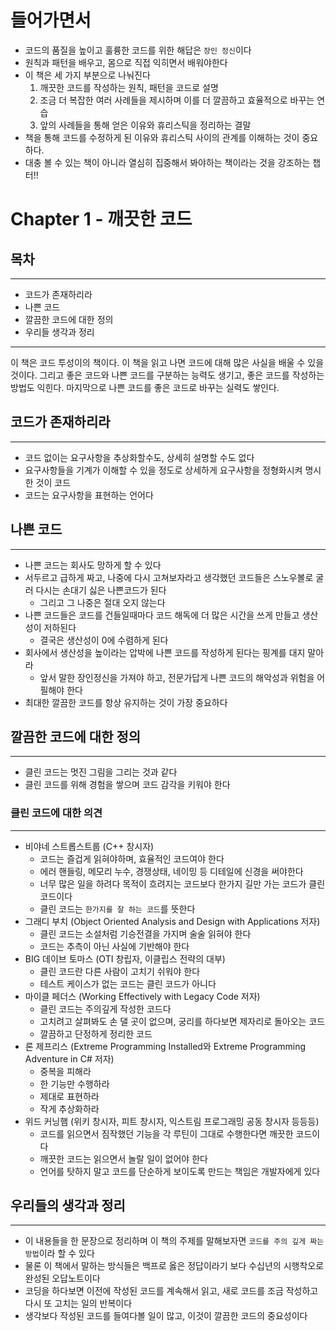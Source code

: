 # 들어가면서

- 코드의 품질을 높이고 훌륭한 코드를 위한 해답은 `장인 정신`이다
- 원칙과 패턴을 배우고, 몸으로 직접 익히면서 배워야한다
- 이 책은 세 가지 부분으로 나눠진다
  1. 깨끗한 코드를 작성하는 원칙, 패턴을 코드로 설명
  2. 조금 더 복잡한 여러 사례들을 제시하며 이를 더 깔끔하고 효율적으로 바꾸는 연습
  3. 앞의 사례들을 통해 얻은 이유와 휴리스틱을 정리하는 결말
- 책을 통해 코드를 수정하게 된 이유와 휴리스틱 사이의 관계를 이해하는 것이 중요하다.
- 대충 볼 수 있는 책이 아니라 열심히 집중해서 봐야하는 책이라는 것을 강조하는 챕터!!

# Chapter 1 - 깨끗한 코드

## 목차

---

- 코드가 존재하리라
- 나쁜 코드
- 깔끔한 코드에 대한 정의
- 우리들 생각과 정리

---

이 책은 코드 투성이의 책이다. 이 책을 읽고 나면 코드에 대해 많은 사실을 배울 수 있을 것이다. 그리고 좋은 코드와 나쁜 코드를 구분하는 능력도 생기고, 좋은 코드를 작성하는 방법도 익힌다. 마지막으로 나쁜 코드를 좋은 코드로 바꾸는 실력도 쌓인다.

## 코드가 존재하리라

---

- 코드 없이는 요구사항을 추상화할수도, 상세히 설명할 수도 없다
- 요구사항들을 기계가 이해할 수 있을 정도로 상세하게 요구사항을 정형화시켜 명시한 것이 코드
- 코드는 요구사항을 표현하는 언어다

## 나쁜 코드

---

- 나쁜 코드는 회사도 망하게 할 수 있다
- 서두르고 급하게 짜고, 나중에 다시 고쳐보자라고 생각했던 코드들은 스노우볼로 굴러 다시는 손대기 싫은 나쁜코드가 된다
  - 그리고 그 나중은 절대 오지 않는다
- 나쁜 코드들은 코드를 건들일때마다 코드 해독에 더 많은 시간을 쓰게 만들고 생산성이 저하된다
  - 결국은 생산성이 0에 수렴하게 된다
- 회사에서 생산성을 높이라는 압박에 나쁜 코드를 작성하게 된다는 핑계를 대지 말아라
  - 앞서 말한 장인정신을 가져야 하고, 전문가답게 나쁜 코드의 해악성과 위험을 어필해야 한다
- 최대한 깔끔한 코드를 항상 유지하는 것이 가장 중요하다

## 깔끔한 코드에 대한 정의

---

- 클린 코드는 멋진 그림을 그리는 것과 같다
- 클린 코드를 위해 경험을 쌓으며 코드 감각을 키워야 한다

### 클린 코드에 대한 의견

---

- 비야네 스트롭스트룹 (C++ 창시자)
  - 코드는 즐겁게 읽혀야하며, 효율적인 코드여야 한다
  - 에러 핸들링, 메모리 누수, 경쟁상태, 네이밍 등 디테일에 신경을 써야한다
  - 너무 많은 일을 하려다 목적이 흐려지는 코드보다 한가지 길만 가는 코드가 클린 코드이다
  - 클린 코드는 `한가지를 잘 하는 코드`를 뜻한다
- 그래디 부치 (Object Oriented Analysis and Design with Applications 저자)
  - 클린 코드는 소설처럼 기승전결을 가지며 술술 읽혀야 한다
  - 코드는 추측이 아닌 사실에 기반해야 한다
- BIG 데이브 토마스 (OTI 창립자, 이클립스 전략의 대부)
  - 클린 코드란 다른 사람이 고치기 쉬워야 한다
  - 테스트 케이스가 없는 코드는 클린 코드가 아니다
- 마이클 페더스 (Working Effectively with Legacy Code 저자)
  - 클린 코드는 주의깊게 작성한 코드다
  - 고치려고 살펴봐도 손 댈 곳이 없으며, 궁리를 하다보면 제자리로 돌아오는 코드
  - 깔끔하고 단정하게 정리한 코드
- 론 제프리스 (Extreme Programming Installed와 Extreme Programming Adventure in C# 저자)
  - 중복을 피해라
  - 한 기능만 수행하라
  - 제대로 표현하라
  - 작게 추상화하라
- 위드 커닝햄 (위키 창시자, 피트 창시자, 익스트림 프로그래밍 공동 창시자 등등등)
  - 코드를 읽으면서 짐작했던 기능을 각 루틴이 그대로 수행한다면 깨끗한 코드이다
  - 깨끗한 코드는 읽으면서 놀랄 일이 없어야 한다
  - 언어를 탓하지 말고 코드를 단순하게 보이도록 만드는 책임은 개발자에게 있다

## 우리들의 생각과 정리

---

- 이 내용들을 한 문장으로 정리하며 이 책의 주제를 말해보자면 `코드를 주의 깊게 짜는 방법`이라 할 수 있다
- 물론 이 책에서 말하는 방식들은 백프로 옳은 정답이라기 보다 수십년의 시행착오로 완성된 오답노트이다
- 코딩을 하다보면 이전에 작성된 코드를 계속해서 읽고, 새로 코드를 조금 작성하고 다시 또 고치는 일의 반복이다
- 생각보다 작성된 코드를 들여다볼 일이 많고, 이것이 깔끔한 코드의 중요성이다

